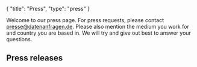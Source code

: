 {
    "title": "Press",
    "type": "press"
}

Welcome to our press page. For press requests, please contact [presse@datenanfragen.de](mailto:presse@datenanfragen.de). Please also mention the medium you work for and country you are based in. We will try and give out best to answer your questions.

## Press releases
